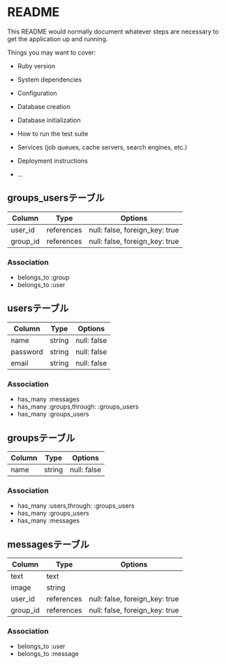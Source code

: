# README

This README would normally document whatever steps are necessary to get the
application up and running.

Things you may want to cover:

* Ruby version

* System dependencies

* Configuration

* Database creation

* Database initialization

* How to run the test suite

* Services (job queues, cache servers, search engines, etc.)

* Deployment instructions

* ...

## groups_usersテーブル

|Column|Type|Options|
|------|----|-------|
|user_id|references|null: false, foreign_key: true|
|group_id|references|null: false, foreign_key: true|

### Association
- belongs_to :group
- belongs_to :user

## usersテーブル

|Column|Type|Options|
|------|----|-------|
|name|string|null: false|unique: true｜ndex: true｜
|password|string|null: false|
|email|string|null: false|

### Association
- has_many :messages
- has_many :groups,through: :groups_users
- has_many :groups_users

## groupsテーブル

 |Column|Type|Options|
 |------|----|-------|
 |name|string|null: false|

 ### Association
 - has_many  :users,through: :groups_users
 - has_many  :groups_users
 - has_many  :messages

 ## messagesテーブル

|Column|Type|Options|
|------|----|-------|
|text|text||
|image|string||
|user_id|references|null: false, foreign_key: true|
|group_id|references|null: false, foreign_key: true|

### Association

- belongs_to :user
- belongs_to :message
